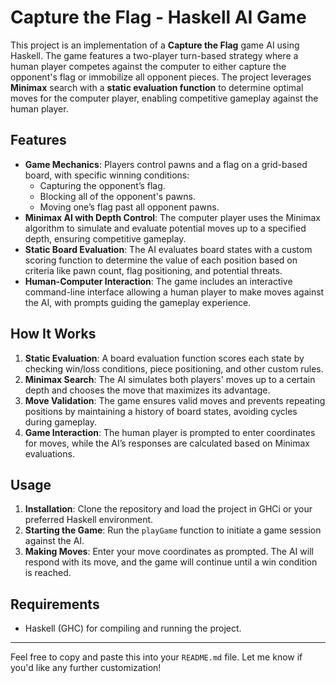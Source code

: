# Capture the Flag - Haskell AI Game

This project is an implementation of a **Capture the Flag** game AI using Haskell. The game features a two-player turn-based strategy where a human player competes against the computer to either capture the opponent's flag or immobilize all opponent pieces. The project leverages **Minimax** search with a **static evaluation function** to determine optimal moves for the computer player, enabling competitive gameplay against the human player.

## Features
- **Game Mechanics**: Players control pawns and a flag on a grid-based board, with specific winning conditions:
  - Capturing the opponent’s flag.
  - Blocking all of the opponent's pawns.
  - Moving one’s flag past all opponent pawns.
- **Minimax AI with Depth Control**: The computer player uses the Minimax algorithm to simulate and evaluate potential moves up to a specified depth, ensuring competitive gameplay.
- **Static Board Evaluation**: The AI evaluates board states with a custom scoring function to determine the value of each position based on criteria like pawn count, flag positioning, and potential threats.
- **Human-Computer Interaction**: The game includes an interactive command-line interface allowing a human player to make moves against the AI, with prompts guiding the gameplay experience.

## How It Works
1. **Static Evaluation**: A board evaluation function scores each state by checking win/loss conditions, piece positioning, and other custom rules. 
2. **Minimax Search**: The AI simulates both players' moves up to a certain depth and chooses the move that maximizes its advantage.
3. **Move Validation**: The game ensures valid moves and prevents repeating positions by maintaining a history of board states, avoiding cycles during gameplay.
4. **Game Interaction**: The human player is prompted to enter coordinates for moves, while the AI’s responses are calculated based on Minimax evaluations.

## Usage
1. **Installation**: Clone the repository and load the project in GHCi or your preferred Haskell environment.
2. **Starting the Game**: Run the `playGame` function to initiate a game session against the AI.
3. **Making Moves**: Enter your move coordinates as prompted. The AI will respond with its move, and the game will continue until a win condition is reached.

## Requirements
- Haskell (GHC) for compiling and running the project.

---

Feel free to copy and paste this into your `README.md` file. Let me know if you'd like any further customization!
